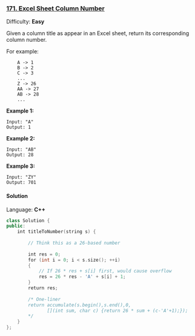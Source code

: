 ### [171\. Excel Sheet Column Number](https://leetcode.com/problems/excel-sheet-column-number/)

Difficulty: **Easy**


Given a column title as appear in an Excel sheet, return its corresponding column number.

For example:

```
    A -> 1
    B -> 2
    C -> 3
    ...
    Z -> 26
    AA -> 27
    AB -> 28
    ...
```

**Example 1:**

```
Input: "A"
Output: 1
```

**Example 2:**

```
Input: "AB"
Output: 28
```

**Example 3:**

```
Input: "ZY"
Output: 701
```


#### Solution

Language: **C++**

```c++
class Solution {
public:
    int titleToNumber(string s) {
        
        // Think this as a 26-based number
​
        int res = 0;
        for (int i = 0; i < s.size(); ++i)
        {
            // If 26 * res + s[i] first, would cause overflow
            res = 26 * res - 'A' + s[i] + 1;
        }
        return res;
​
        /* One-liner
        return accumulate(s.begin(),s.end(),0,
               [](int sum, char c) {return 26 * sum + (c-'A'+1);});
        */
    }
};
```
